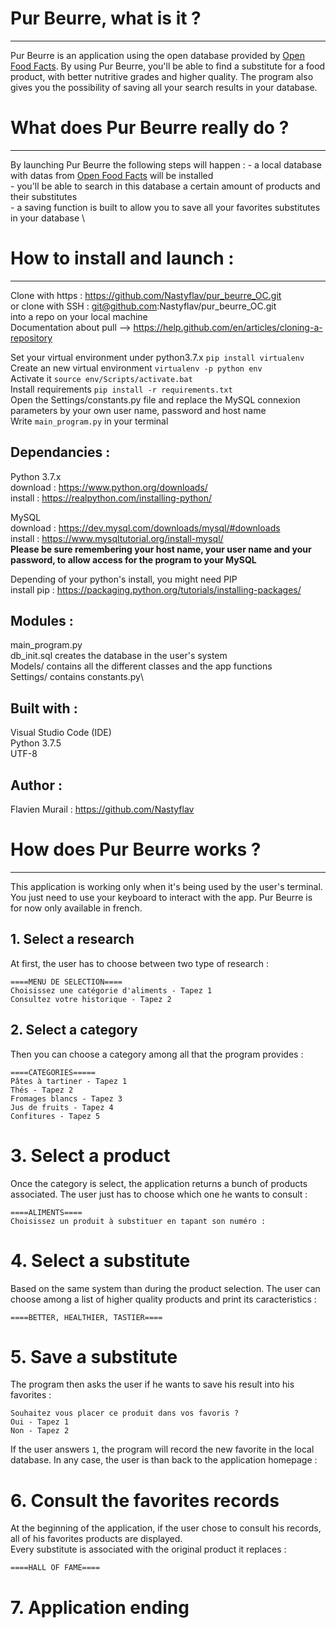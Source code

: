 # Pur Beurre, what is it ?
----------------
Pur Beurre is an application using the open database provided by [Open Food Facts](https://world.openfoodfacts.org/).
By using Pur Beurre, you'll be able to find a substitute for a food product, with better nutritive grades and higher 
quality. The program also gives you the possibility of saving all your search results in your database.

# What does Pur Beurre really do ?
----------------
By launching Pur Beurre the following steps will happen :
	- a local database with datas from [Open Food Facts](https://world.openfoodfacts.org/) will be installed \
	- you'll be able to search in this database a certain amount of products and their substitutes \
	- a saving function is built to allow you to save all your favorites substitutes in your database \

# How to install and launch :
--------------
Clone with https : https://github.com/Nastyflav/pur_beurre_OC.git \
or clone with SSH : git@github.com:Nastyflav/pur_beurre_OC.git \
into a repo on your local machine \
Documentation about pull --> https://help.github.com/en/articles/cloning-a-repository 

Set your virtual environment under python3.7.x `pip install virtualenv`\
Create an new virtual environment `virtualenv -p python env`\
Activate it `source env/Scripts/activate.bat`\
Install requirements `pip install -r requirements.txt`\
Open the Settings/constants.py file and replace the MySQL connexion parameters by your own user name, password and host name \
Write `main_program.py` in your terminal 

## Dependancies :

Python 3.7.x \
download : https://www.python.org/downloads/ \
install : https://realpython.com/installing-python/ 

MySQL \
download : https://dev.mysql.com/downloads/mysql/#downloads \
install : https://www.mysqltutorial.org/install-mysql/ \
**Please be sure remembering your host name, your user name and your password, to allow access for the program to your MySQL**

Depending of your python's install, you might need PIP\
install pip : https://packaging.python.org/tutorials/installing-packages/

## Modules :

main_program.py\
db_init.sql creates the database in the user's system \
Models/ contains all the different classes and the app functions\
Settings/ contains constants.py\

## Built with :

Visual Studio Code (IDE)\
Python 3.7.5\
UTF-8

## Author :

Flavien Murail : https://github.com/Nastyflav


# How does Pur Beurre works ?
----------------

This application is working only when it's being used by the user's terminal. You just need to use your keyboard to interact with the app. Pur Beurre is for now only available in french.

## 1. Select a research

At first, the user has to choose between two type of research :
```
====MENU DE SELECTION====
Choisissez une catégorie d'aliments - Tapez 1
Consultez votre historique - Tapez 2
```

## 2. Select a category

Then you can choose a category among all that the program provides :
```
====CATEGORIES=====
Pâtes à tartiner - Tapez 1
Thés - Tapez 2
Fromages blancs - Tapez 3
Jus de fruits - Tapez 4
Confitures - Tapez 5
```

# 3. Select a product

Once the category is select, the application returns a bunch of products associated. The user just has to choose which one he wants to consult :
```
====ALIMENTS====
Choisissez un produit à substituer en tapant son numéro :
```

# 4. Select a substitute

Based on the same system than during the product selection. The user can choose among a list of higher quality products and print its caracteristics :
```
====BETTER, HEALTHIER, TASTIER====
```

# 5. Save a substitute

The program then asks the user if he wants to save his result into his favorites :
```
Souhaitez vous placer ce produit dans vos favoris ?
Oui - Tapez 1
Non - Tapez 2
```
If the user answers `1`, the program will record the new favorite in the local database. In any case, the user is than back to the application homepage : 

# 6. Consult the favorites records

At the beginning of the application, if the user chose to consult his records, all of his favorites products are displayed. \
Every substitute is associated with the original product it replaces :
```
====HALL OF FAME====
```

# 7. Application ending


